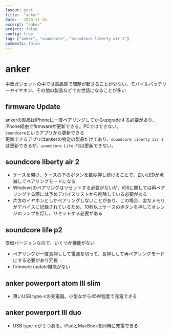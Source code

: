 ```yaml
---
layout: post
title:  "anker"
date:   2020-11-18
excerpt: "anker"
project: false
config: true
tag: ["anker", "soundcore", "soundcore liberty air 2"]
comments: false
---
```


# anker
中華ガジェットの中では高品質で問題が起きることが少ない。モバイルバッテリーやイヤホン、その他の製品などでお世話になることが多い  

## firmware Update
ankerの製品はiPhoneに一度ペアリングしてからupgradeする必要があり、iPhone経由でfirmwareが更新できる。PCではできない。  
`Soundcore`というアプリから更新できる  
更新できるアプリはankerの特定の製品だけであり、`soundcore liberty air 2`は更新できるが、`soundcore Life P2`は更新できない。  

## soundcore liberty air 2
 - ケースを開け、ケースの下のボタンを数秒押し続けることで、白いLEDが点滅してペアリングモードになる  
 - Windowsのペアリングはリセットする必要がないが、iOSに関しては再ペアリングする際には予めデバイスリストから削除している必要がある  
 - 片方のイヤホンとしかペアリングしないことがあり、この場合、変なメモリがデバイスに記録されているため、10秒以上ケースのボタンを押してオレンジのランプを灯し、リセットする必要がある

## soundcore life p2
安価バージョンなので、いくつか機能がない  
 - ペアリングが一度長押しして電源を切って、長押しして再ペアリングモードにする必要があり冗長
 - firmware update機能がない  

## anker powerport atom Ⅲ slim
 - 薄いUSB type-cの充電器。小型ながら45W程度で充電できる  

## anker powerport Ⅲ duo
 - USB type-cが２つある。iPadとMacBookを同時に充電できる  
